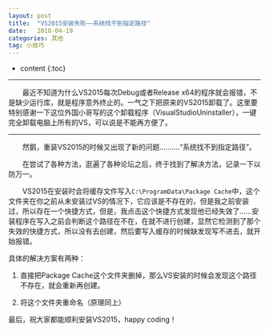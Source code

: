 ```yaml
---
layout: post
title:  "VS2015安装失败——系统找不到指定路径"
date:   2018-04-19
categories: 其他
tag: 小技巧
---
```


* content
{:toc}


---

&emsp;&emsp;最近不知道为什么VS2015每次Debug或者Release x64的程序就会报错，不是缺少运行库，就是程序意外终止的。一气之下把原来的VS2015卸载了。这里要特别感谢一下这位外国小哥写的这个卸载程序（VisualStudioUninstaller），一键完全卸载电脑上所有的VS，可以说是不能再方便了。

---

&emsp;&emsp;然鹅，重装VS2015的时候又出现了新的问题..........“系统找不到指定路径”。

&emsp;&emsp;在尝试了各种方法，逛遍了各种论坛之后，终于找到了解决方法，记录一下以防万一。

&emsp;&emsp;VS2015在安装时会将缓存文件写入`C:\ProgramData\Package Cache`中，这个文件夹在你之前从未安装过VS的情况下，它应该是不存在的，但是我之前安装过，所以存在一个快捷方式，但是，我点击这个快捷方式发现他已经失效了......安装程序在写入之前会判断这个路径在不在，在就不进行创建，显然它检测到了那个失效的快捷方式，所以没有去创建，然后要写入缓存的时候缺发现写不进去，就开始报错。

具体的解决方案有两种：

1. 直接把Package Cache这个文件夹删掉，那么VS安装的时候会发现这个路径不存在，就会重新再创建。

2. 将这个文件夹重命名（原理同上）

最后，祝大家都能顺利安装VS2015，happy coding！